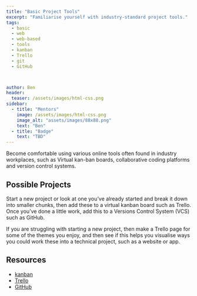 ```yaml
---
title: "Basic Project Tools"
excerpt: "Familiarise yourself with industry-standard project tools."
tags: 
  - basic 
  - web
  - web-based
  - tools
  - kanban
  - Trello
  - git
  - GitHub



author: Ben
header:
  teaser: /assets/images/html-css.png
sidebar:
  - title: "Mentors"
    image: /assets/images/html-css.png
    image_alt: "assets/images/88x88.png"
    text: "Ben"
  - title: "Badge"
    text: "TBD"
---
```


Become comfortable using various online tools often found in industry workplaces, such as Virtual kan-ban boards, collaborative coding platforms and version control systems.

## Possible Projects
Start a new project or look at one you’ve already started and break it down into smaller chunks, then add these to a virtual kanban board such as Trello. Once you’ve done a little work, add this to a Versions Control System (VCS) such as GitHub.

If you are struggling with starting a new project, then make a Trello page for some of the themes you enjoy, and then see if this helps you visualise ways you could work these into a technical project, such as a website or app.


## Resources
* [kanban](https://www.atlassian.com/agile/kanban)
* [Trello](https://trello.com)
* [GitHub](https://github.com/)

